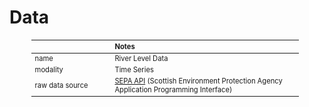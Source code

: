 # Data

<table style="width: 85%; margin-left: 35px; vertical-align: top; font-size: .7rem;">
    <colgroup>
        <col span="1" style="width: 18.5%;">
        <col span="1" style="width: 43.5%;">
    </colgroup>
    <thead><tr style="text-align: left"><th>&nbsp;</th><th>Notes</th></tr></thead>
    <tr><td>name</td><td>River Level Data</td></tr>
    <tr><td>modality</td><td>Time Series</td></tr>
    <tr><td>raw data source</td><td><a href="https://timeseriesdoc.sepa.org.uk" target="_blank">SEPA API</a> (Scottish Environment Protection Agency Application Programming Interface)</td></tr>
</table>

<br>
<br>

<br>
<br>

<br>
<br>

<br>
<br>
